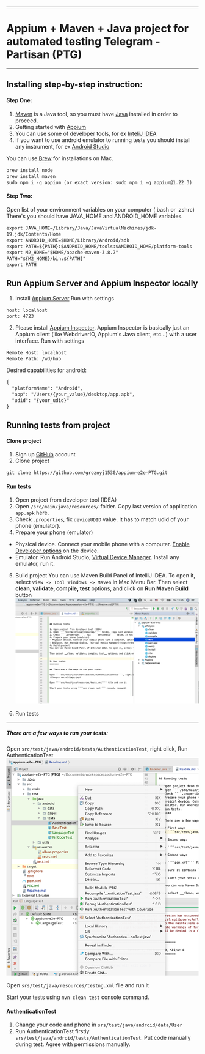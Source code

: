 ***
# Appium + Maven + Java project for automated testing Telegram - Partisan (PTG)
***

## Installing step-by-step instruction:

#### Step One:
1. [Maven](https://maven.apache.org/download.cgi "Maven downloads") is a Java tool, so you must have [Java](https://www.oracle.com/java/technologies/downloads/ "Java downloads") installed in order to proceed.
2. Getting started with [Appium](https://appium.io/docs/en/about-appium/getting-started/?lang=en#getting-started)
3. You can use some of developer tools, for ex  [InteliJ IDEA](https://www.jetbrains.com/idea/download)
4. If you want to use android emulator to running tests you should install any instrument, for ex [Android Studio](https://developer.android.com/studio)

You can use [Brew](https://brew.sh/) for installations on Mac.
````
brew install node
brew install maven
sudo npm i -g appium (or exact version: sudo npm i -g appium@1.22.3)
````

#### Step Two:
Open list of your environment variables on your computer (.bash or .zshrc)
There's you should have JAVA_HOME and ANDROID_HOME variables.

````
export JAVA_HOME=/Library/Java/JavaVirtualMachines/jdk-19.jdk/Contents/Home
export ANDROID_HOME=$HOME/Library/Android/sdk
export PATH=${PATH}:$ANDROID_HOME/tools:$ANDROID_HOME/platform-tools
export M2_HOME="$HOME/apache-maven-3.8.7"
PATH="${M2_HOME}/bin:${PATH}"
export PATH
````

## Run Appium Server and Appium Inspector locally
1. Install [Appium Server](https://github.com/appium/appium-desktop)
Run with settings
````
host: localhost
port: 4723
````
2. Please install [Appium Inspector](https://github.com/appium/appium-inspector#installation). Appium Inspector is basically just an Appium client (like WebdriverIO, Appium's Java client, etc...) with a user interface.
Run with settings
````
Remote Host: localhost
Remote Path: /wd/hub
````
Desired capabilities for android:
````
{
  "platformName": "Android",
  "app": "/Users/{your_value}/desktop/app.apk",
  "udid": "{your_udid}"
}
````


## Running tests from project

#### Clone project
1. Sign up [GitHub](https://github.com/login) account
2. Clone project
````
git clone https://github.com/groznyj1530/appium-e2e-PTG.git
````

#### Run tests
1. Open project from developer tool (IDEA)
2. Open ````/src/main/java/resources/```` folder. Copy last version of application ````app.apk````  here.
3. Check ````.properties````, fix  ````deviceUDID```` value. It has to match udid of your phone (emulator).
4. Prepare your phone (emulator)
- Physical device. Connect your mobile phone with a computer. [Enable Developer options](https://developer.android.com/studio/debug/dev-options) on the device.
- Emulator. Run Android Studio, [Virtual Device Manager](https://developer.android.com/studio/run/managing-avds). Install any emulator, run it.
5. Build project
You can use Maven Build Panel of IntelliJ IDEA. To open it, select ````View -> Tool Windows -> Maven```` in Mac Menu Bar.
Then select __clean, validate, compile, test__ options, and click on __Run Maven Build__ button
![Build projects](img2.png)

5. Run tests
*******
##### There are a few ways to run your tests:

Open ````src/test/java/android/tests/AuthenticationTest````, right click, Run AuthenticationTest
![Run tests](img1.png)

Open ````srs/test/java/resources/testng.xml```` file and run it

Start your tests using ````mvn clean test```` console command.

#### AuthenticationTest
1. Change your code and phone in  ````srs/test/java/android/data/User````
2. Run AuthenticationTest firstly ````srs/test/java/android/tests/AuthenticationTest````. Put code manually during test. Agree with permissions manually.


